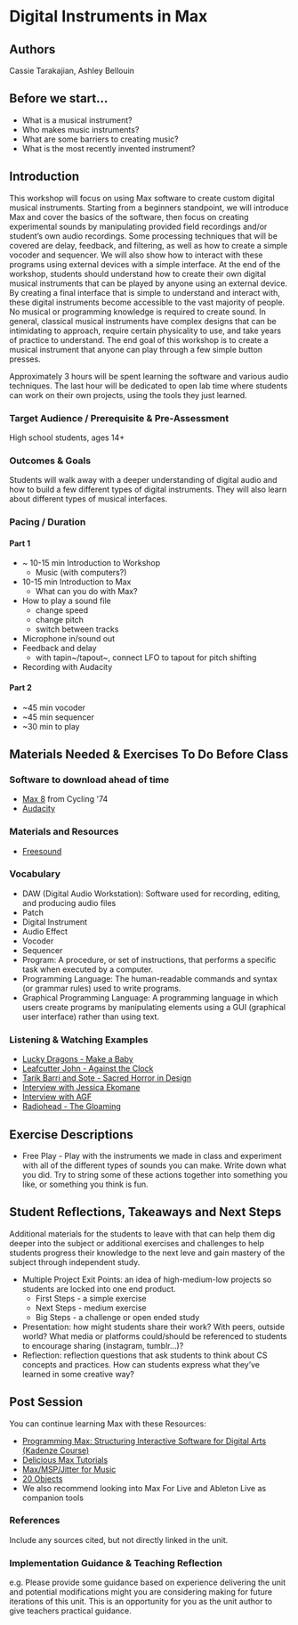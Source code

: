 # Digital Instruments in Max

## Authors
Cassie Tarakajian, Ashley Bellouin 

## Before we start...
- What is a musical instrument?
- Who makes music instruments?
- What are some barriers to creating music?
- What is the most recently invented instrument?

## Introduction
This workshop will focus on using Max software to create custom digital musical instruments. Starting from a beginners standpoint, we will introduce Max and cover the basics of the software, then focus on creating experimental sounds by manipulating provided field recordings and/or student’s own audio recordings. Some processing techniques that will be covered are delay, feedback, and filtering, as well as how to create a simple vocoder and sequencer. We will also show how to interact with these programs using external devices with a simple interface. At the end of the workshop, students should understand how to create their own digital musical instruments that can be played by anyone using an external device. By creating a final interface that is simple to understand and interact with, these digital instruments become accessible to the vast majority of people. No musical or programming knowledge is required to create sound. In general, classical musical instruments have complex designs that can be intimidating to approach, require certain physicality to use, and take years of practice to understand. The end goal of this workshop is to create a musical instrument that anyone can play through a few simple button presses.

Approximately 3 hours will be spent learning the software and various audio techniques. The last hour will be dedicated to open lab time where students can work on their own projects, using the tools they just learned.

### Target Audience / Prerequisite & Pre-Assessment
High school students, ages 14+

### Outcomes & Goals
Students will walk away with a deeper understanding of digital audio and how to build a few different types of digital instruments. They will also learn about different types of musical interfaces.

### Pacing / Duration
#### Part 1
* ~ 10-15 min Introduction to Workshop
  * Music (with computers?)
* 10-15 min Introduction to Max
  * What can you do with Max?
* How to play a sound file
  * change speed
  * change pitch
  * switch between tracks
* Microphone in/sound out
* Feedback and delay
  * with tapin~/tapout~, connect LFO to tapout for pitch shifting
* Recording with Audacity

#### Part 2
* ~45 min vocoder
* ~45 min sequencer
* ~30 min to play

## Materials Needed & Exercises To Do Before Class
### Software to download ahead of time
* [Max 8](https://cycling74.com/products/max-features) from Cycling '74
* [Audacity](https://www.audacityteam.org/)

### Materials and Resources
* [Freesound](https://freesound.org/)

### Vocabulary
* DAW (Digital Audio Workstation): Software used for recording, editing, and producing audio files
* Patch
* Digital Instrument
* Audio Effect
* Vocoder
* Sequencer
* Program: A procedure, or set of instructions, that performs a specific task when executed by a computer. 
* Programming Language: The human-readable commands and syntax (or grammar rules) used to write programs. 
* Graphical Programming Language: A programming language in which users create programs by manipulating elements using a GUI (graphical user interface) rather than using text. 

### Listening & Watching Examples
* [Lucky Dragons - Make a Baby](https://luckydragons.org/category/make-a-baby/)
* [Leafcutter John - Against the Clock](https://www.youtube.com/watch?v=X1cmWFP3f8o)
* [Tarik Barri and Sote - Sacred Horror in Design](https://vimeo.com/244348082)
* [Interview with Jessica Ekomane](https://cycling74.com/articles/artist-focus-jessica-ekomane)
* [Interview with AGF](https://cycling74.com/articles/an-interview-with-antye-greie-ripatti-agf)
* [Radiohead - The Gloaming](https://www.youtube.com/watch?v=l05EBdxKo2U)

## Exercise Descriptions
* Free Play - Play with the instruments we made in class and experiment with all of the different types of sounds you can make. Write down what you did. Try to string some of these actions together into something you like, or something you think is fun.

## Student Reflections, Takeaways and Next Steps
Additional materials for the students to leave with that can help them dig deeper into the subject or additional exercises and challenges to help students progress their knowledge to the next leve and gain mastery of the subject through independent study.
* Multiple Project Exit Points: an idea of high-medium-low projects so students are locked into one end product.
  * First Steps - a simple exercise
  * Next Steps - medium exercise
  * Big Steps - a challenge or open ended study
* Presentation: how might students share their work? With peers, outside world? What media or platforms could/should be referenced to students to encourage sharing (instagram, tumblr...)? 
* Reflection: reflection questions that ask students to think about CS concepts and practices. How can students express what they’ve learned in some creative way?

## Post Session
You can continue learning Max with these Resources:
* [Programming Max: Structuring Interactive Software for Digital Arts (Kadenze Course)](https://www.kadenze.com/courses/programming-max-structuring-interactive-software-for-digital-arts/info)
* [Delicious Max Tutorials](https://www.youtube.com/user/dude837)
* [Max/MSP/Jitter for Music](https://amazon.com/Max-MSP-Jitter-Music-Interactive/dp/0190243740/ref=dp_ob_title_bk)
* [20 Objects](http://darwingrosse.com/20Objects/)
* We also recommend looking into Max For Live and Ableton Live as companion tools

### References
Include any sources cited, but not directly linked in the unit.

### Implementation Guidance &  Teaching Reflection  
e.g. Please provide some guidance based on experience delivering the unit and potential modifications might you are considering making for future iterations of this unit. This is an opportunity for you as the unit author to give teachers practical guidance.
